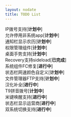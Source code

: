 ```yaml
---
layout: nodate
title: TODO List
---
```

IP拨号支持\[__计划中__\]  
允许停用非系统app\[__计划中__\]  
通知栏显示农历\[__计划中__\]  
权限管理组件\[__计划中__\]  
桌面手势支持\[__计划中__\]  
Recovery支持sideload\[__已完成__\]  
系统组件FC修复\[__进行中__\]  
状态栏网速颜色自定义\[__计划中__\]  
文件管理器FTP支持\[__计划中__\]  
汉化补全\[__进行中__\]  
T9拼音拨号\[__计划中__\]  
米键唤醒支持\[__进行中__\]  
状态栏显示运营商\[__进行中__\]  
双系统切换支持\[__进行中__\]  
